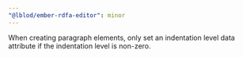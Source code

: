```yaml
---
"@lblod/ember-rdfa-editor": minor
---
```


When creating paragraph elements, only set an indentation level data attribute if the indentation level is non-zero.
